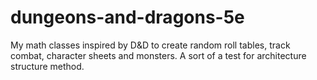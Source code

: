 # dungeons-and-dragons-5e
My math classes inspired by D&amp;D to create random roll tables, track combat, character sheets and monsters. A sort of a test for architecture structure method.

